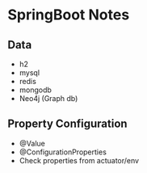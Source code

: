 # SpringBoot Notes

## Data
* h2
* mysql
* redis
* mongodb
* Neo4j (Graph db)

## Property Configuration
* @Value
* @ConfigurationProperties
* Check properties from actuator/env
